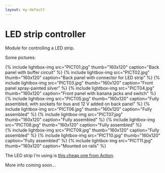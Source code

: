 ```yaml
---
layout: my-default
---
```

# LED strip controller

Module for controlling a LED strip.

Some pictures:

{% include lightbox-img src="PICT01.jpg" thumb="160x120" caption="Back panel with buffer circuit" %}
{% include lightbox-img src="PICT02.jpg" thumb="160x120" caption="Back panel with connector for LED strip" %}
{% include lightbox-img src="PICT03.jpg" thumb="160x120" caption="Front panel spray-painted silver" %}
{% include lightbox-img src="PICT04.jpg" thumb="160x120" caption="Front panel with banana jacks and switch" %}
<br/>
{% include lightbox-img src="PICT05.jpg" thumb="160x120" caption="Fully assembled, with sockets for bus and 12 V added on back panel" %}
{% include lightbox-img src="PICT06.jpg" thumb="160x120" caption="Fully assembled" %}
{% include lightbox-img src="PICT07.jpg" thumb="160x120" caption="Fully assembled" %}
{% include lightbox-img src="PICT08.jpg" thumb="160x120" caption="Fully assembled" %}
<br/>
{% include lightbox-img src="PICT09.jpg" thumb="160x120" caption="Fully assembled" %}
{% include lightbox-img src="PICT10.jpg" thumb="160x120" caption="Fully assembled" %}
{% include lightbox-img src="PICT11.jpg" thumb="160x120" caption="Mounted on rails" %}

The LED strip I'm using is [this cheap one from Action](ledstrip_action.jpg).

More info coming soon…
